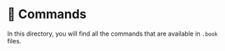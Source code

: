 # 🎹 Commands

In this directory, you will find all the commands that are available in `.book` files.
